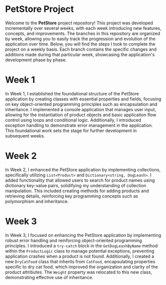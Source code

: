 # PetStore Project

Welcome to the **PetStore** project repository! This project was developed incrementally over several weeks, with each week introducing new features, concepts, and improvements. The branches in this repository are organized by week, allowing you to easily track the progression and evolution of the application over time. Below, you will find the steps I took to complete the project on a weekly basis. Each branch contains the specific changes and additions made during that particular week, showcasing the application's development phase by phase.

# Week 1

In Week 1, I established the foundational structure of the PetStore application by creating classes with essential properties and fields, focusing on key object-oriented programming principles such as encapsulation and inheritance. I implemented a console application that manages user input, allowing for the instantiation of product objects and basic application flow control using loops and conditional logic. Additionally, I introduced exception handling to demonstrate error management in the application. This foundational work sets the stage for further development in subsequent weeks.

# Week 2

In Week 2, I enhanced the PetStore application by implementing collections, specifically utilizing `List<Product>` and `Dictionary<string, DogLeash>`. I added functionality that allowed users to search for product names using dictionary key-value pairs, solidifying my understanding of collection manipulation. This included creating methods for adding products and retrieving details, reinforcing key programming concepts such as polymorphism and inheritance.

# Week 3

In Week 3, I focused on enhancing the PetStore application by implementing robust error handling and reinforcing object-oriented programming principles. I introduced a `try-catch` block in the `GetDogLeashByName` method within the `ProductLogic` class to manage potential exceptions, preventing application crashes when a product is not found. Additionally, I created a new `DryCatFood` class that inherits from `CatFood`, encapsulating properties specific to dry cat food, which improved the organization and clarity of the product attributes. The `Weight` property was relocated to this new class, demonstrating effective use of inheritance.



